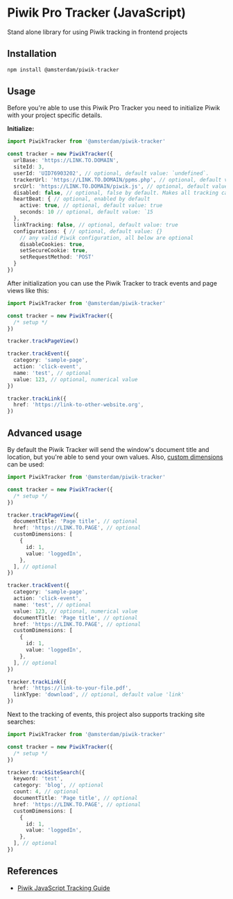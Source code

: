 # Piwik Pro Tracker (JavaScript)

Stand alone library for using Piwik tracking in frontend projects

## Installation

```sh
npm install @amsterdam/piwik-tracker
```

## Usage

Before you're able to use this Piwik Pro Tracker you need to initialize Piwik with your project specific details.

**Initialize:**

```ts
import PiwikTracker from '@amsterdam/piwik-tracker'

const tracker = new PiwikTracker({
  urlBase: 'https://LINK.TO.DOMAIN',
  siteId: 3,
  userId: 'UID76903202', // optional, default value: `undefined`.
  trackerUrl: 'https://LINK.TO.DOMAIN/ppms.php', // optional, default value: `${urlBase}ppms.php`
  srcUrl: 'https://LINK.TO.DOMAIN/piwik.js', // optional, default value: `${urlBase}piwik.js`
  disabled: false, // optional, false by default. Makes all tracking calls no-ops if set to true.
  heartBeat: { // optional, enabled by default
    active: true, // optional, default value: true
    seconds: 10 // optional, default value: `15
  },
  linkTracking: false, // optional, default value: true
  configurations: { // optional, default value: {}
    // any valid Piwik configuration, all below are optional
    disableCookies: true,
    setSecureCookie: true,
    setRequestMethod: 'POST'
  }
})
```

After initialization you can use the Piwik Tracker to track events and page views like this:

```ts
import PiwikTracker from '@amsterdam/piwik-tracker'

const tracker = new PiwikTracker({
  /* setup */
})

tracker.trackPageView()

tracker.trackEvent({
  category: 'sample-page',
  action: 'click-event',
  name: 'test', // optional
  value: 123, // optional, numerical value
})

tracker.trackLink({
  href: 'https://link-to-other-website.org',
})
```

## Advanced usage

By default the Piwik Tracker will send the window's document title and location, but you're able to send your own values. Also, [custom dimensions](https://help.piwik.pro/support/reports/custom-dimension/) can be used:

```ts
import PiwikTracker from '@amsterdam/piwik-tracker'

const tracker = new PiwikTracker({
  /* setup */
})

tracker.trackPageView({
  documentTitle: 'Page title', // optional
  href: 'https://LINK.TO.PAGE', // optional
  customDimensions: [
    {
      id: 1,
      value: 'loggedIn',
    },
  ], // optional
})

tracker.trackEvent({
  category: 'sample-page',
  action: 'click-event',
  name: 'test', // optional
  value: 123, // optional, numerical value
  documentTitle: 'Page title', // optional
  href: 'https://LINK.TO.PAGE', // optional
  customDimensions: [
    {
      id: 1,
      value: 'loggedIn',
    },
  ], // optional
})

tracker.trackLink({
  href: 'https://link-to-your-file.pdf',
  linkType: 'download', // optional, default value 'link'
})
```

Next to the tracking of events, this project also supports tracking site searches:

```ts
import PiwikTracker from '@amsterdam/piwik-tracker'

const tracker = new PiwikTracker({
  /* setup */
})

tracker.trackSiteSearch({
  keyword: 'test',
  category: 'blog', // optional
  count: 4, // optional
  documentTitle: 'Page title', // optional
  href: 'https://LINK.TO.PAGE', // optional
  customDimensions: [
    {
      id: 1,
      value: 'loggedIn',
    },
  ], // optional
})
```

## References

- [Piwik JavaScript Tracking Guide](https://developers.piwik.pro/en/latest/data_collection/web/guides.html)
